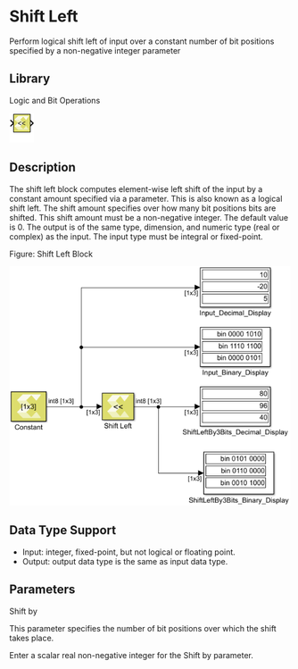 # Shift Left

Perform logical shift left of input over a constant number of bit
positions specified by a non-negative integer parameter

## Library

Logic and Bit Operations

![](./Images/block.png)

## Description

The shift left block computes element-wise left shift of the input by a
constant amount specified via a parameter. This is also known as a
logical shift left. The shift amount specifies over how many bit
positions bits are shifted. This shift amount must be a non-negative
integer. The default value is 0. The output is of the same type,
dimension, and numeric type (real or complex) as the input. The input
type must be integral or fixed-point.

Figure: Shift Left Block

![](./Images/noa1532106955929.png)

## Data Type Support

- Input: integer, fixed-point, but not logical or floating point.
- Output: output data type is the same as input data type.

## Parameters

Shift by

This parameter specifies the number of bit positions over which the
shift takes place.

Enter a scalar real non-negative integer for the Shift by parameter.
